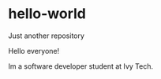 # hello-world
Just another repository

Hello everyone!

Im a software developer student at Ivy Tech.

